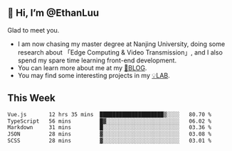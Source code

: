 ## 👋 Hi, I’m @EthanLuu

Glad to meet you.

- I am now chasing my master degree at Nanjing University, doing some research about 「Edge Computing & Video Transmission」, and I also spend my spare time learning front-end development.
- You can learn more about me at my [📝BLOG](https://blog.ethanloo.cn).
- You may find some interesting projects in my [💡LAB](https://lab.ethanloo.cn).

## This Week
<!--START_SECTION:waka-->

```txt
Vue.js       12 hrs 35 mins  ████████████████████▒░░░░   80.70 %
TypeScript   56 mins         █▓░░░░░░░░░░░░░░░░░░░░░░░   06.02 %
Markdown     31 mins         █░░░░░░░░░░░░░░░░░░░░░░░░   03.36 %
JSON         28 mins         ▓░░░░░░░░░░░░░░░░░░░░░░░░   03.08 %
SCSS         28 mins         ▓░░░░░░░░░░░░░░░░░░░░░░░░   03.01 %
```

<!--END_SECTION:waka-->
